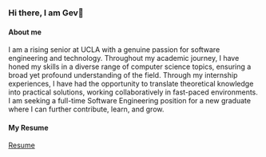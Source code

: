 ### Hi there, I am Gev👋
#### About me
  I am a rising senior at UCLA with a genuine passion for software engineering and technology. Throughout my academic journey, I have honed my skills in a diverse range of computer science topics, ensuring a broad yet profound understanding of the field. Through my internship experiences, I have had the opportunity to translate theoretical knowledge into practical solutions, working collaboratively in fast-paced environments. I am seeking a full-time Software Engineering position for a new graduate where I can further contribute, learn, and grow.
#### My Resume
  [Resume](https://github.com/gevorgakopyan/gevorgakopyan/blob/main/Gevorg_AkopyanResume.pdf)
<!--
**gevorgakopyan/gevorgakopyan** is a ✨ _special_ ✨ repository because its `README.md` (this file) appears on your GitHub profile.

Here are some ideas to get you started:

- 🔭 I’m currently working on ...
- 🌱 I’m currently learning ...
- 👯 I’m looking to collaborate on ...
- 🤔 I’m looking for help with ...
- 💬 Ask me about ...
- 📫 How to reach me: ...
- 😄 Pronouns: ...
- ⚡ Fun fact: ...
-->

